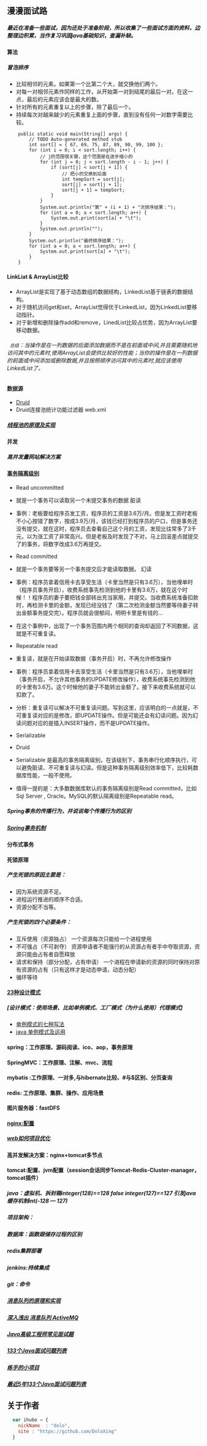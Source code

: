 ## 漫漫面试路
##### 最近在准备一些面试，因为还处于准备阶段，所以收集了一些面试方面的资料，边整理边积累，当作复习巩固java基础知识，查漏补缺。
#### 算法
##### 冒泡排序
* 比较相邻的元素。如果第一个比第二个大，就交换他们两个。
* 对每一对相邻元素作同样的工作，从开始第一对到结尾的最后一对。在这一点，最后的元素应该会是最大的数。
* 针对所有的元素重复以上的步骤，除了最后一个。
* 持续每次对越来越少的元素重复上面的步骤，直到没有任何一对数字需要比较。
```
	public static void main(String[] args) {
		// TODO Auto-generated method stub
		int sort[] = { 67, 69, 75, 87, 89, 90, 99, 100 };
		for (int i = 0; i < sort.length; i++) {
			// j的范围很关键，这个范围是在逐步缩小的
			for (int j = 0; j < sort.length - i - 1; j++) {
				if (sort[j] < sort[j + 1]) {
					// 把小的交换到后面
					int tempSort = sort[j];
					sort[j] = sort[j + 1];
					sort[j + 1] = tempSort;
				}
			}
			System.out.println("第" + (i + 1) + "次排序结果：");
			for (int a = 0; a < sort.length; a++) {
				System.out.print(sort[a] + "\t");
			}
			System.out.println("");
		}
		System.out.println("最终排序结果：");
		for (int a = 0; a < sort.length; a++) {
			System.out.print(sort[a] + "\t");
		}
	}

```


#### LinkLiat & ArrayList比较
* ArrayList是实现了基于动态数组的数据结构，LinkedList基于链表的数据结构。 
* 对于随机访问get和set，ArrayList觉得优于LinkedList，因为LinkedList要移动指针。 
* 对于新增和删除操作add和remove，LinedList比较占优势，因为ArrayList要移动数据。 
 
###### ` 总结`：当操作是在一列数据的后面添加数据而不是在前面或中间,并且需要随机地访问其中的元素时,使用ArrayList会提供比较好的性能；当你的操作是在一列数据的前面或中间添加或删除数据,并且按照顺序访问其中的元素时,就应该使用LinkedList了。

#### 数据源 
* [Druid](https://github.com/alibaba/druid/wiki/%E5%B8%B8%E8%A7%81%E9%97%AE%E9%A2%98)
* Druid连接池统计功能过滤器 web.xml

##### [线程池的原理及实现](http://blog.csdn.net/hsuxu/article/details/8985931)


#### 并发
##### 高并发量网站解决方案

#### [事务隔离级别](http://www.cnblogs.com/younggun/archive/2013/07/16/3193800.html)

* Read uncommitted
 * 就是一个事务可以读取另一个未提交事务的数据   脏读
 * 事例：老板要给程序员发工资，程序员的工资是3.6万/月。但是发工资时老板不小心按错了数字，按成3.9万/月，该钱已经打到程序员的户口，但是事务还没有提交，就在这时，程序员去查看自己这个月的工资，发现比往常多了3千元，以为涨工资了非常高兴。但是老板及时发现了不对，马上回滚差点就提交了的事务，将数字改成3.6万再提交。

* Read committed
 * 就是一个事务要等另一个事务提交后才能读取数据。 幻读
 * 事例：程序员拿着信用卡去享受生活（卡里当然是只有3.6万），当他埋单时（程序员事务开启），收费系统事先检测到他的卡里有3.6万，就在这个时候！！程序员的妻子要把钱全部转出充当家用，并提交。当收费系统准备扣款时，再检测卡里的金额，发现已经没钱了（第二次检测金额当然要等待妻子转出金额事务提交完）。程序员就会很郁闷，明明卡里是有钱的…
 * 在这个事例中，出现了一个事务范围内两个相同的查询却返回了不同数据，这就是不可重复读。

* Repeatable read
 * 重复读，就是在开始读取数据（事务开启）时，不再允许修改操作
 * 事例：程序员拿着信用卡去享受生活（卡里当然是只有3.6万），当他埋单时（事务开启，不允许其他事务的UPDATE修改操作），收费系统事先检测到他的卡里有3.6万。这个时候他的妻子不能转出金额了。接下来收费系统就可以扣款了。
 * 分析：重复读可以解决不可重复读问题。写到这里，应该明白的一点就是，不可重复读对应的是修改，即UPDATE操作。但是可能还会有幻读问题。因为幻读问题对应的是插入INSERT操作，而不是UPDATE操作。

* Serializable
 * Druid
 * Serializable 是最高的事务隔离级别，在该级别下，事务串行化顺序执行，可以避免脏读、不可重复读与幻读。但是这种事务隔离级别效率低下，比较耗数据库性能，一般不使用。
* 值得一提的是：大多数数据库默认的事务隔离级别是Read committed，比如Sql Server , Oracle。MySQL的默认隔离级别是Repeatable read。

##### Spring事务的传播行为，并说说每个传播行为的区别

##### [Spring事务机制](http://blog.csdn.net/pingnanlee/article/details/11488695)

#### 分布式事务

#### 死锁原理
##### 产生死锁的原因主要是：
* 因为系统资源不足。
* 进程运行推进的顺序不合适。
* 资源分配不当等。
##### 产生死锁的四个必要条件：　　
* 互斥使用（资源独占）    一个资源每次只能给一个进程使用
* 不可强占（不可剥夺）    资源申请者不能强行的从资源占有者手中夺取资源，资源只能由占有者自愿释放
* 请求和保持（部分分配，占有申请）   一个进程在申请新的资源的同时保持对原有资源的占有（只有这样才是动态申请，动态分配）
* 循环等待 

#### [23种设计模式](http://zz563143188.iteye.com/blog/1847029)
##### [设计模式：使用场景、比如单例模式、工厂模式（为什么使用）代理模式]
* [单例模式的七种写法](http://cantellow.iteye.com/blog/838473)
* [java 单例模式及运用](http://damon-zhang.iteye.com/blog/1913596)

#### spring：工作原理、源码阅读、ico、aop，事务原理
#### SpringMVC：工作原理、注解、mvc、流程
#### mybatis :工作原理、一对多,与hibernate比较、#与$区别、分页查询
#### redis: 工作原理、集群、操作、应用场景

#### 图片服务器：fastDFS
#### [nginx:配置](http://www.cnblogs.com/xiaogangqq123/archive/2011/03/02/1969006.html)

##### [web如何项目优化](http://bbs.csdn.net/topics/391849317)

#### 高并发解决方案：nginx+tomcat多节点
#### tomcat:配置、jvm配置（session会话同步Tomcat-Redis-Cluster-manager，tomcat插件）

##### java：虚拟机、拆封箱integer(128)==128 false integer(127)==127 引发java缓存机制int(-128 — 127)
##### 项目架构：
##### 数据库：函数跟储存过程的区别


##### redis集群部署
##### jenkins:持续集成
##### git：命令

##### [消息队列的原理和实现](http://blog.csdn.net/blade2001/article/details/5193464)

##### [深入浅出 消息队列 ActiveMQ](http://blog.csdn.net/jwdstef/article/details/17380471)

##### [Java高级工程师常见面试题](http://www.itmayiedu.com/front/articleinfo/63.html)
##### [133个Java面试问题列表](https://mp.weixin.qq.com/s?__biz=MjM5OTA1MDUyMA==&mid=404429590&idx=3&sn=3df497e9d4e903ca4280d3c2a38b8dd7&scene=0&key=4fba1269978cb0d57d667f90a0b34f42c0e8775281f6de2314d0cb3c3696861de91366d51ac10c860e091b233566706e63baab0dde4a414e3efa4456c993d0cf501c622d210dbdeda9fb5ec4427fbf6f&ascene=0&uin=OTU1NDQ5NQ%3D%3D&devicetype=iMac+MacBookPro12%2C1+OSX+OSX+10.12.5+build(16F73)&version=12020810&nettype=WIFI&fontScale=100&pass_ticket=PyAD17uj6qPa3X3Qcn1nLh8EDH9PSj2DazhHSCRAwns%3D)
##### [练手的小项目](https://mp.weixin.qq.com/s?__biz=MjM5NzMyMjAwMA==&mid=400559329&idx=1&sn=fc99fec58b5934fff6d37fd86bbabfd2&scene=0&key=d366dccab315fdbfedd540e8b044eaac9eeb105d97d3d794548ded0acccbc64a0c984c70318d8927dae67a23bd4dbfbf53067ea334882c17062fee2c1847cf16a820c6aebb250a8243822c85c0847846&ascene=0&uin=OTU1NDQ5NQ%3D%3D&devicetype=iMac+MacBookPro12%2C1+OSX+OSX+10.12.5+build(16F73)&version=12020810&nettype=WIFI&fontScale=100&pass_ticket=PyAD17uj6qPa3X3Qcn1nLh8EDH9PSj2DazhHSCRAwns%3D)
##### [最近5年133个Java面试问题列表](http://www.importnew.com/17232.html)


## 关于作者

```javascript
  var ihubo = {
    nickName  : "dolo",
    site : "https://github.com/DoloXing"
  }
```
